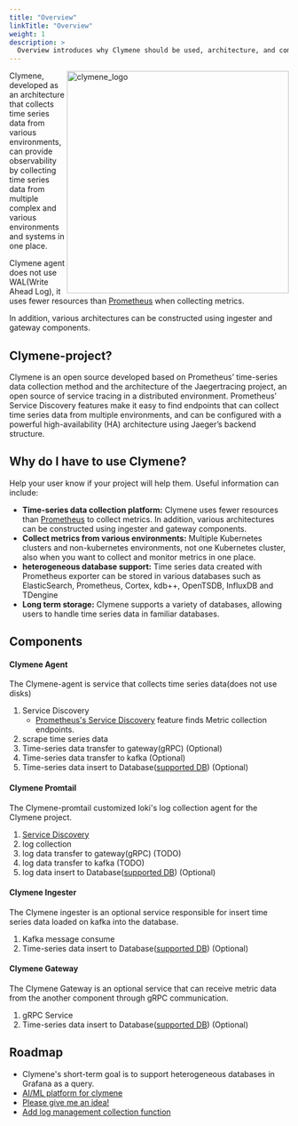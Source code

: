 ```yaml
---
title: "Overview"
linkTitle: "Overview"
weight: 1
description: >
  Overview introduces why Clymene should be used, architecture, and components.
---
```

<img align="right" width="400" height="400" src="https://user-images.githubusercontent.com/25188468/148681479-3ddf237c-6e5d-49a1-a517-8b3bfa92f54e.png" alt="clymene_logo">
Clymene, developed as an architecture that collects time series data from various environments, can provide observability by collecting time series data from multiple complex and various environments and systems in one place.

Clymene agent does not use WAL(Write Ahead Log), it uses fewer resources than [Prometheus](https://prometheus.io) when collecting metrics.

In addition, various architectures can be constructed using ingester and gateway components.

## Clymene-project?

Clymene is an open source developed based on Prometheus’ time-series data collection method and the architecture of the Jaegertracing project, an open source of service tracing in a distributed environment. 
Prometheus’ Service Discovery features make it easy to find endpoints that can collect time series data from multiple environments, and can be configured with a powerful high-availability (HA) architecture using Jaeger’s backend structure.

## Why do I have to use Clymene?

Help your user know if your project will help them. Useful information can include: 

- **Time-series data collection platform:** Clymene uses fewer resources than [Prometheus](https://prometheus.io) to collect metrics. In addition, various architectures can be constructed using ingester and gateway components.
- **Collect metrics from various environments:** Multiple Kubernetes clusters and non-kubernetes environments, not one Kubernetes cluster, also when you want to collect and monitor metrics in one place.
- **heterogeneous database support:** Time series data created with Prometheus exporter can be stored in various databases such as ElasticSearch, Prometheus, Cortex, kdb++, OpenTSDB, InfluxDB and TDengine
- **Long term storage:** Clymene supports a variety of databases, allowing users to handle time series data in familiar databases.

## Components

#### Clymene Agent
The Clymene-agent is service that collects time series data(does not use disks)

1. Service Discovery
    - [Prometheus's Service Discovery](https://docs.sysdig.com/en/docs/sysdig-monitor/integrations-for-sysdig-monitor/collect-prometheus-metrics/enable-prometheus-native-service-discovery/)
      feature finds Metric collection endpoints.
2. scrape time series data
3. Time-series data transfer to gateway(gRPC) (Optional)
4. Time-series data transfer to kafka (Optional)
5. Time-series data insert to Database([supported DB](https://github.com/Clymene-project/Clymene/blob/main/docs/clymene-agent/README.md#Option-description-by-storage-type)) (Optional)

#### Clymene Promtail
The Clymene-promtail customized loki's log collection agent for the Clymene project.

1. [Service Discovery](https://clymene-project.github.io/docs/service-discovery/promtail-config/)
2. log collection
3. log data transfer to gateway(gRPC) (TODO)
4. log data transfer to kafka (TODO)
5. log data insert to Database([supported DB](https://github.com/Clymene-project/Clymene/blob/main/docs/clymene-promtail/README.md#Option-description-by-storage-type)) (Optional)

#### Clymene Ingester
The Clymene ingester is an optional service responsible for insert time series data loaded on kafka into the database.

1. Kafka message consume
2. Time-series data insert to Database([supported DB](https://github.com/Clymene-project/Clymene/blob/main/docs/clymene-ingester/README.md#Option-description-by-storage-type)) (Optional)


#### Clymene Gateway
The Clymene Gateway is an optional service that can receive metric data from the another component through gRPC
communication.

1. gRPC Service
2. Time-series data insert to Database([supported DB](https://github.com/Clymene-project/Clymene/blob/main/docs/clymene-gateway/README.md#Option-description-by-storage-type)) (Optional)


## Roadmap
* Clymene's short-term goal is to support heterogeneous databases in Grafana as a query.
* [AI/ML platform for clymene](https://github.com/Clymene-project/clymene-analyzer)
* [Please give me an idea!](https://github.com/Clymene-project/Clymene/discussions)
* [Add log management collection function](https://github.com/grafana/loki)

